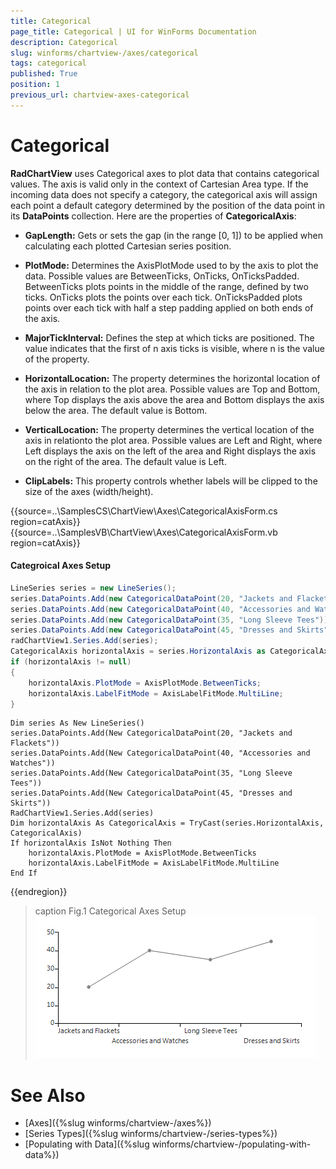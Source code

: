 ```yaml
---
title: Categorical
page_title: Categorical | UI for WinForms Documentation
description: Categorical
slug: winforms/chartview-/axes/categorical
tags: categorical
published: True
position: 1
previous_url: chartview-axes-categorical
---
```


# Categorical

__RadChartView__ uses Categorical axes to plot data that contains categorical values. The axis is valid only in the context of Cartesian Area type. If the incoming data does not specify a category, the categorical axis will assign each point a default category determined by the position of the data point in its __DataPoints__ collection. Here are the properties of __CategoricalAxis__:

* __GapLength:__ Gets or sets the gap (in the range [0, 1]) to be applied when calculating each plotted Cartesian series position.

* __PlotMode:__ Determines the AxisPlotMode used to by the axis to plot the data. Possible values are BetweenTicks, OnTicks, OnTicksPadded. BetweenTicks plots points in the middle of the range, defined by two ticks. OnTicks plots the points over each tick. OnTicksPadded plots points over each tick with half a step padding applied on both ends of the axis.

* __MajorTickInterval:__ Defines the step at which ticks are positioned. The value indicates that the first of n axis ticks is visible, where n is the value of the property.

* __HorizontalLocation:__ The property determines the horizontal location of the axis in relation to the plot area. Possible values are Top and Bottom, where Top displays the axis above the area and Bottom displays the axis below the area. The default value is Bottom.

* __VerticalLocation:__ The property determines the vertical location of the axis in relationto the plot area. Possible values are Left and Right, where Left displays the axis on the left of the area and Right displays the axis on the right of the area. The default value is Left.

* __ClipLabels:__ This property controls whether labels will be clipped to the size of the axes (width/height). 

{{source=..\SamplesCS\ChartView\Axes\CategoricalAxisForm.cs region=catAxis}} 
{{source=..\SamplesVB\ChartView\Axes\CategoricalAxisForm.vb region=catAxis}} 

#### Categroical Axes Setup

````C#
LineSeries series = new LineSeries();
series.DataPoints.Add(new CategoricalDataPoint(20, "Jackets and Flackets"));
series.DataPoints.Add(new CategoricalDataPoint(40, "Accessories and Watches"));
series.DataPoints.Add(new CategoricalDataPoint(35, "Long Sleeve Tees"));
series.DataPoints.Add(new CategoricalDataPoint(45, "Dresses and Skirts"));
radChartView1.Series.Add(series);
CategoricalAxis horizontalAxis = series.HorizontalAxis as CategoricalAxis;
if (horizontalAxis != null)
{
    horizontalAxis.PlotMode = AxisPlotMode.BetweenTicks;
    horizontalAxis.LabelFitMode = AxisLabelFitMode.MultiLine;
}

````
````VB.NET
Dim series As New LineSeries()
series.DataPoints.Add(New CategoricalDataPoint(20, "Jackets and Flackets"))
series.DataPoints.Add(New CategoricalDataPoint(40, "Accessories and Watches"))
series.DataPoints.Add(New CategoricalDataPoint(35, "Long Sleeve Tees"))
series.DataPoints.Add(New CategoricalDataPoint(45, "Dresses and Skirts"))
RadChartView1.Series.Add(series)
Dim horizontalAxis As CategoricalAxis = TryCast(series.HorizontalAxis, CategoricalAxis)
If horizontalAxis IsNot Nothing Then
    horizontalAxis.PlotMode = AxisPlotMode.BetweenTicks
    horizontalAxis.LabelFitMode = AxisLabelFitMode.MultiLine
End If

````

{{endregion}} 

>caption Fig.1 Categorical Axes Setup
![chartview-axes-categorical 001](images/chartview-axes-categorical001.png)

# See Also

* [Axes]({%slug winforms/chartview-/axes%})
* [Series Types]({%slug winforms/chartview-/series-types%})
* [Populating with Data]({%slug winforms/chartview-/populating-with-data%})